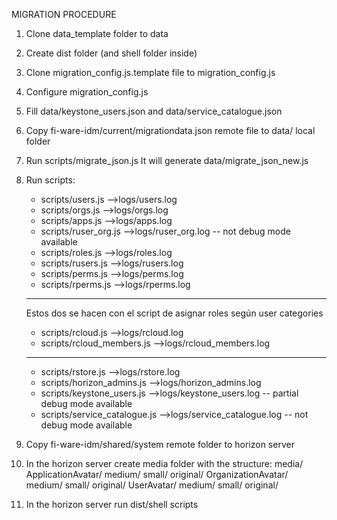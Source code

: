 MIGRATION PROCEDURE
 
1. Clone data_template folder to data
2. Create dist folder (and shell folder inside)
3. Clone migration_config.js.template file to migration_config.js
4. Configure migration_config.js
5. Fill data/keystone_users.json and data/service_catalogue.json
6. Copy fi-ware-idm/current/migrationdata.json remote file to data/ local folder
7. Run scripts/migrate_json.js It will generate data/migrate_json_new.js
8. Run scripts: 
	- scripts/users.js -->logs/users.log
	- scripts/orgs.js -->logs/orgs.log
	- scripts/apps.js -->logs/apps.log
	- scripts/ruser_org.js -->logs/ruser_org.log  -- not debug mode available
	- scripts/roles.js -->logs/roles.log
	- scripts/rusers.js -->logs/rusers.log
	- scripts/perms.js -->logs/perms.log
	- scripts/rperms.js -->logs/rperms.log
	----------------------------------------------------------------------

	Estos dos se hacen con el script de asignar roles según user categories
	- scripts/rcloud.js -->logs/rcloud.log
	- scripts/rcloud_members.js -->logs/rcloud_members.log
	----------------------------------------------------------------------
	- scripts/rstore.js -->logs/rstore.log
	- scripts/horizon_admins.js -->logs/horizon_admins.log
	- scripts/keystone_users.js -->logs/keystone_users.log  -- partial debug mode available
	- scripts/service_catalogue.js -->logs/service_catalogue.log -- not debug mode available
9. Copy fi-ware-idm/shared/system remote folder to horizon server	
10. In the horizon server create media folder with the structure: 
	media/
		ApplicationAvatar/
			medium/
			small/
			original/
		OrganizationAvatar/
			medium/
			small/
			original/
		UserAvatar/
			medium/
			small/
			original/
11. In the horizon server run dist/shell scripts
